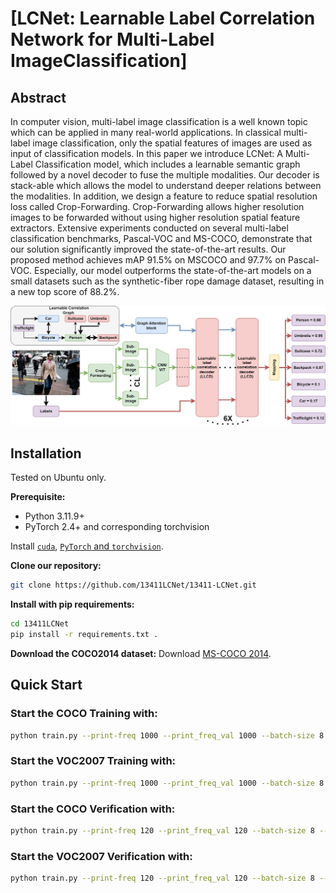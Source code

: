 # [LCNet: Learnable Label Correlation Network for Multi-Label ImageClassification]

## Abstract
In computer vision, multi-label image classification is a well known topic which can be applied in many real-world applications. 
In classical multi-label image classification, only the spatial features of images are used as input of classification models. 
In this paper we introduce LCNet: A Multi-Label Classification model, which includes a learnable semantic graph followed by a 
novel decoder to fuse the multiple modalities. Our decoder is stack-able which allows the model to understand deeper relations 
between the modalities. In addition, we design a feature to reduce spatial resolution loss called Crop-Forwarding. Crop-Forwarding 
allows higher resolution images to be forwarded without using higher resolution spatial feature extractors. Extensive experiments 
conducted on several multi-label classification benchmarks, Pascal-VOC and MS-COCO, demonstrate that our solution significantly 
improved the state-of-the-art results. Our proposed method achieves mAP 91.5% on MSCOCO and 97.7% on Pascal-VOC. Especially, our model
outperforms the state-of-the-art models on a small datasets such as the synthetic-fiber rope damage dataset, resulting in
a new top score of 88.2%.

![overview](https://github.com/13411-LCNet/13411LCNet/blob/92449b65c275fb785152f816367da60151e9b686/ModelOverview.jpg)

## Installation

Tested on Ubuntu only.

**Prerequisite:**

- Python 3.11.9+
- PyTorch 2.4+ and corresponding torchvision

Install [```cuda```](https://developer.nvidia.com/cuda-downloads), [```PyTorch``` and ```torchvision```](https://pytorch.org/).

**Clone our repository:**

```bash
git clone https://github.com/13411LCNet/13411-LCNet.git
```

**Install with pip requirements:**

```bash
cd 13411LCNet
pip install -r requirements.txt .
```


**Download the COCO2014 dataset:**
Download [MS-COCO 2014](https://cocodataset.org/#download).

## Quick Start

### Start the COCO Training with:

```bash
python train.py --print-freq 1000 --print_freq_val 1000 --batch-size 8 --dataname coco14 --num_class 80 --isTrain True --pretrained --backbone TResnetL_V2 --CropLevels 2 --imgInpsize 896 --dataset_dir <Insert datasetDIR here> --output <Insert Output folder here> --resume <Insert pretrained model folder here> 
```

### Start the VOC2007 Training with:

```bash
python train.py --print-freq 1000 --print_freq_val 1000 --batch-size 8 --dataname voc --num_class 20 --isTrain True --pretrained --backbone TResnetL_V2 --CropLevels 3 --imgInpsize 1344 --dataset_dir <Insert datasetDIR here> --output <Insert Output folder here> --resume <Insert pretrained model folder here> 
```

### Start the COCO Verification with:

```bash
python train.py --print-freq 120 --print_freq_val 120 --batch-size 8 --dataname coco14 --num_class 80 --isTrain False --pretrained --backbone TResnetL_V2 --CropLevels 2 --imgInpsize 896 --dataset_dir <Insert datasetDIR here> --output <Insert Output folder here> --resume <Insert pretrained model folder here> 
```

### Start the VOC2007 Verification with:

```bash
python train.py --print-freq 120 --print_freq_val 120 --batch-size 8 --dataname voc --num_class 20 --isTrain False --pretrained --backbone TResnetL_V2 --CropLevels 3 --imgInpsize 1344 --dataset_dir <Insert datasetDIR here> --output <Insert Output folder here> --resume <Insert pretrained model folder here
```



